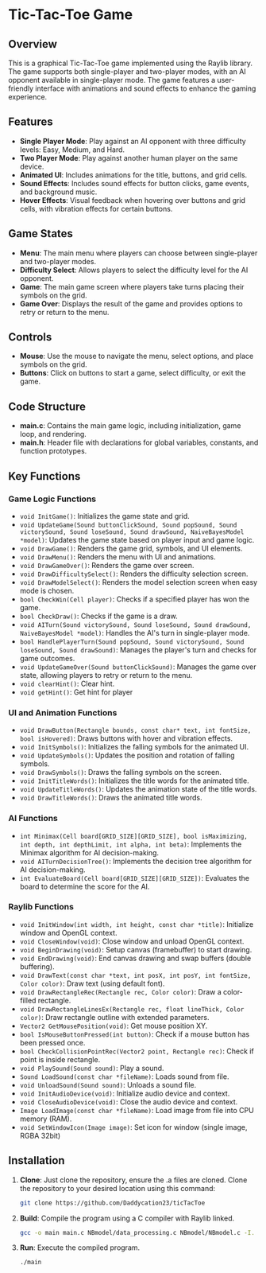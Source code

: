 # Tic-Tac-Toe Game

## Overview

This is a graphical Tic-Tac-Toe game implemented using the Raylib library. The game supports both single-player and two-player modes, with an AI opponent available in single-player mode. The game features a user-friendly interface with animations and sound effects to enhance the gaming experience.

## Features

- **Single Player Mode**: Play against an AI opponent with three difficulty levels: Easy, Medium, and Hard.
- **Two Player Mode**: Play against another human player on the same device.
- **Animated UI**: Includes animations for the title, buttons, and grid cells.
- **Sound Effects**: Includes sound effects for button clicks, game events, and background music.
- **Hover Effects**: Visual feedback when hovering over buttons and grid cells, with vibration effects for certain buttons.

## Game States

- **Menu**: The main menu where players can choose between single-player and two-player modes.
- **Difficulty Select**: Allows players to select the difficulty level for the AI opponent.
- **Game**: The main game screen where players take turns placing their symbols on the grid.
- **Game Over**: Displays the result of the game and provides options to retry or return to the menu.

## Controls

- **Mouse**: Use the mouse to navigate the menu, select options, and place symbols on the grid.
- **Buttons**: Click on buttons to start a game, select difficulty, or exit the game.

## Code Structure

- **main.c**: Contains the main game logic, including initialization, game loop, and rendering.
- **main.h**: Header file with declarations for global variables, constants, and function prototypes.

## Key Functions

### Game Logic Functions
- `void InitGame()`: Initializes the game state and grid.
- `void UpdateGame(Sound buttonClickSound, Sound popSound, Sound victorySound, Sound loseSound, Sound drawSound, NaiveBayesModel *model)`: Updates the game state based on player input and game logic.
- `void DrawGame()`: Renders the game grid, symbols, and UI elements.
- `void DrawMenu()`: Renders the menu with UI and animations.
- `void DrawGameOver()`: Renders the game over screen.
- `void DrawDifficultySelect()`: Renders the difficulty selection screen.
- `void DrawModelSelect()`: Renders the model selection screen when easy mode is chosen.
- `bool CheckWin(Cell player)`: Checks if a specified player has won the game.
- `bool CheckDraw()`: Checks if the game is a draw.
- `void AITurn(Sound victorySound, Sound loseSound, Sound drawSound, NaiveBayesModel *model)`: Handles the AI's turn in single-player mode.
- `bool HandlePlayerTurn(Sound popSound, Sound victorySound, Sound loseSound, Sound drawSound)`: Manages the player's turn and checks for game outcomes.
- `void UpdateGameOver(Sound buttonClickSound)`: Manages the game over state, allowing players to retry or return to the menu.
- `void clearHint()`: Clear hint.
- `void getHint()`: Get hint for player

### UI and Animation Functions
- `void DrawButton(Rectangle bounds, const char* text, int fontSize, bool isHovered)`: Draws buttons with hover and vibration effects.
- `void InitSymbols()`: Initializes the falling symbols for the animated UI.
- `void UpdateSymbols()`: Updates the position and rotation of falling symbols.
- `void DrawSymbols()`: Draws the falling symbols on the screen.
- `void InitTitleWords()`: Initializes the title words for the animated title.
- `void UpdateTitleWords()`: Updates the animation state of the title words.
- `void DrawTitleWords()`: Draws the animated title words.

### AI Functions
- `int Minimax(Cell board[GRID_SIZE][GRID_SIZE], bool isMaximizing, int depth, int depthLimit, int alpha, int beta)`: Implements the Minimax algorithm for AI decision-making.
- `void AITurnDecisionTree()`: Implements the decision tree algorithm for AI decision-making.
- `int EvaluateBoard(Cell board[GRID_SIZE][GRID_SIZE])`: Evaluates the board to determine the score for the AI.

### Raylib Functions
- `void InitWindow(int width, int height, const char *title)`: Initialize window and OpenGL context.
- `void CloseWindow(void)`: Close window and unload OpenGL context.
- `void BeginDrawing(void)`: Setup canvas (framebuffer) to start drawing.
- `void EndDrawing(void)`: End canvas drawing and swap buffers (double buffering).
- `void DrawText(const char *text, int posX, int posY, int fontSize, Color color)`: Draw text (using default font).
- `void DrawRectangleRec(Rectangle rec, Color color)`: Draw a color-filled rectangle.
- `void DrawRectangleLinesEx(Rectangle rec, float lineThick, Color color)`: Draw rectangle outline with extended parameters.
- `Vector2 GetMousePosition(void)`: Get mouse position XY.
- `bool IsMouseButtonPressed(int button)`: Check if a mouse button has been pressed once.
- `bool CheckCollisionPointRec(Vector2 point, Rectangle rec)`: Check if point is inside rectangle.
- `void PlaySound(Sound sound)`: Play a sound.
- `Sound LoadSound(const char *fileName)`: Loads sound from file.
- `void UnloadSound(Sound sound)`: Unloads a sound file. 
- `void InitAudioDevice(void)`: Initialize audio device and context.
- `void CloseAudioDevice(void)`: Close the audio device and context.
- `Image LoadImage(const char *fileName)`: Load image from file into CPU memory (RAM).
- `void SetWindowIcon(Image image)`: Set icon for window (single image, RGBA 32bit)

## Installation

1. **Clone**: Just clone the repository, ensure the .a files are cloned. Clone the repository to your desired location using this command:
   ```bash
   git clone https://github.com/Daddycation23/ticTacToe
   ```
2. **Build**: Compile the program using a C compiler with Raylib linked.
   ```bash
   gcc -o main main.c NBmodel/data_processing.c NBmodel/NBmodel.c -I. -L. -lraylib -lopengl32 -lgdi32 -lwinmm
   ```
3. **Run**: Execute the compiled program.
   ```bash
   ./main
   ```

